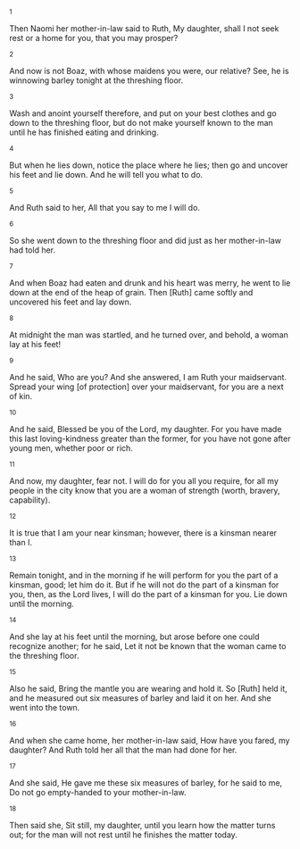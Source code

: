 <sup>1</sup> 

Then Naomi her mother-in-law said to Ruth, My daughter, shall I not seek rest or a home for you, that you may prosper? 

<sup>2</sup> 

And now is not Boaz, with whose maidens you were, our relative? See, he is winnowing barley tonight at the threshing floor. 

<sup>3</sup> 

Wash and anoint yourself therefore, and put on your best clothes and go down to the threshing floor, but do not make yourself known to the man until he has finished eating and drinking. 

<sup>4</sup> 

But when he lies down, notice the place where he lies; then go and uncover his feet and lie down. And he will tell you what to do. 

<sup>5</sup> 

And Ruth said to her, All that you say to me I will do. 

<sup>6</sup> 

So she went down to the threshing floor and did just as her mother-in-law had told her. 

<sup>7</sup> 

And when Boaz had eaten and drunk and his heart was merry, he went to lie down at the end of the heap of grain. Then [Ruth] came softly and uncovered his feet and lay down. 

<sup>8</sup> 

At midnight the man was startled, and he turned over, and behold, a woman lay at his feet! 

<sup>9</sup> 

And he said, Who are you? And she answered, I am Ruth your maidservant. Spread your wing [of protection] over your maidservant, for you are a next of kin. 

<sup>10</sup> 

And he said, Blessed be you of the Lord, my daughter. For you have made this last loving-kindness greater than the former, for you have not gone after young men, whether poor or rich. 

<sup>11</sup> 

And now, my daughter, fear not. I will do for you all you require, for all my people in the city know that you are a woman of strength (worth, bravery, capability). 

<sup>12</sup> 

It is true that I am your near kinsman; however, there is a kinsman nearer than I. 

<sup>13</sup> 

Remain tonight, and in the morning if he will perform for you the part of a kinsman, good; let him do it. But if he will not do the part of a kinsman for you, then, as the Lord lives, I will do the part of a kinsman for you. Lie down until the morning. 

<sup>14</sup> 

And she lay at his feet until the morning, but arose before one could recognize another; for he said, Let it not be known that the woman came to the threshing floor. 

<sup>15</sup> 

Also he said, Bring the mantle you are wearing and hold it. So [Ruth] held it, and he measured out six measures of barley and laid it on her. And she went into the town. 

<sup>16</sup> 

And when she came home, her mother-in-law said, How have you fared, my daughter? And Ruth told her all that the man had done for her. 

<sup>17</sup> 

And she said, He gave me these six measures of barley, for he said to me, Do not go empty-handed to your mother-in-law. 

<sup>18</sup> 

Then said she, Sit still, my daughter, until you learn how the matter turns out; for the man will not rest until he finishes the matter today.